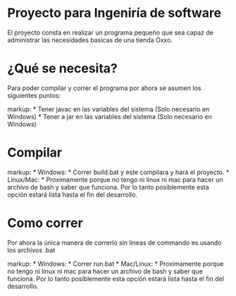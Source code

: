 # Proyecto para Ingeniría de software

El proyecto consta en realizar un programa pequeño que sea capaz de administrar las necesidades basicas de una tienda Oxxo.

# ¿Qué se necesita?

Para poder compilar y correr el programa por ahora se asumen los siguientes puntos:

markup: * Tener javac en las variables del sistema (Solo necesario en Windows)
        * Tener a jar en las variables del sistema (Solo necesario en Windows)

# Compilar

markup: * Windows:
           * Correr build.bat y este compilara y hará el proyecto.
        * Linux/Mac:
           * Proximamente porque no tengo ni linux ni mac para hacer un archivo de bash y saber que funciona. Por lo tanto posiblemente esta opción estará lista hasta el fin del desarrollo.

# Como correr

Por ahora la única manera de correrlo sin lineas de commando es usando los archivos .bat

markup: * Windows:
           * Correr run.bat
        * Mac/Linux:
           * Proximamente porque no tengo ni linux ni mac para hacer un archivo de bash y saber que funciona. Por lo tanto posiblemente esta opción estará lista hasta el fin del desarrollo.
